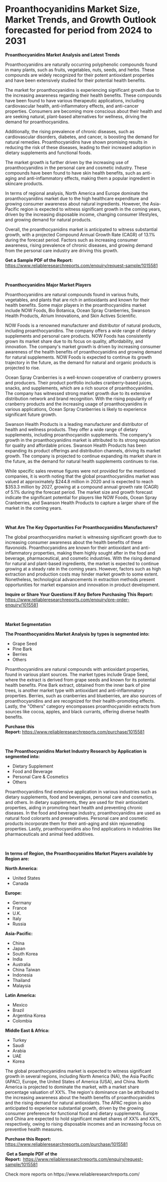<p><h1>Proanthocyanidins Market Size, Market Trends, and Growth Outlook forecasted for period from 2024 to 2031</h1></p><p><strong>Proanthocyanidins Market Analysis and Latest Trends</strong></p>
<p><p>Proanthocyanidins are naturally occurring polyphenolic compounds found in many plants, such as fruits, vegetables, nuts, seeds, and herbs. These compounds are widely recognized for their potent antioxidant properties and have been extensively studied for their potential health benefits.</p><p>The market for proanthocyanidins is experiencing significant growth due to the increasing awareness regarding their health benefits. These compounds have been found to have various therapeutic applications, including cardiovascular health, anti-inflammatory effects, and anti-cancer properties. Consumers are becoming more conscious about their health and are seeking natural, plant-based alternatives for wellness, driving the demand for proanthocyanidins.</p><p>Additionally, the rising prevalence of chronic diseases, such as cardiovascular disorders, diabetes, and cancer, is boosting the demand for natural remedies. Proanthocyanidins have shown promising results in reducing the risk of these diseases, leading to their increased adoption in dietary supplements and functional foods.</p><p>The market growth is further driven by the increasing use of proanthocyanidins in the personal care and cosmetic industry. These compounds have been found to have skin health benefits, such as anti-aging and anti-inflammatory effects, making them a popular ingredient in skincare products.</p><p>In terms of regional analysis, North America and Europe dominate the proanthocyanidins market due to the high healthcare expenditure and growing consumer awareness about natural ingredients. However, the Asia-Pacific region is expected to witness significant growth in the coming years, driven by the increasing disposable income, changing consumer lifestyles, and growing demand for natural products.</p><p>Overall, the proanthocyanidins market is anticipated to witness substantial growth, with a projected Compound Annual Growth Rate (CAGR) of 13.1% during the forecast period. Factors such as increasing consumer awareness, rising prevalence of chronic diseases, and growing demand from the personal care industry are driving this growth.</p></p>
<p><strong>Get a Sample PDF of the Report:&nbsp;</strong> <a href="https://www.reliableresearchreports.com/enquiry/request-sample/1015581">https://www.reliableresearchreports.com/enquiry/request-sample/1015581</a></p>
<p>&nbsp;</p>
<p><strong>Proanthocyanidins Major Market Players</strong></p>
<p><p>Proanthocyanidins are natural compounds found in various fruits, vegetables, and plants that are rich in antioxidants and known for their health benefits. Some major players in the proanthocyanidins market include NOW Foods, Bio Botanica, Ocean Spray Cranberries, Swanson Health Products, Atrium Innovations, and Skin Actives Scientific.</p><p>NOW Foods is a renowned manufacturer and distributor of natural products, including proanthocyanidins. The company offers a wide range of dietary supplements and personal care products. NOW Foods has consistently grown its market share due to its focus on quality, affordability, and innovation. The company's market growth is driven by increasing consumer awareness of the health benefits of proanthocyanidins and growing demand for natural supplements. NOW Foods is expected to continue its growth trajectory in the future, as the demand for natural and organic products is projected to rise.</p><p>Ocean Spray Cranberries is a well-known cooperative of cranberry growers and producers. Their product portfolio includes cranberry-based juices, snacks, and supplements, which are a rich source of proanthocyanidins. The company has witnessed strong market growth due to its extensive distribution network and brand recognition. With the rising popularity of cranberry products and the increasing usage of proanthocyanidins in various applications, Ocean Spray Cranberries is likely to experience significant future growth.</p><p>Swanson Health Products is a leading manufacturer and distributor of health and wellness products. They offer a wide range of dietary supplements, including proanthocyanidin supplements. The company's growth in the proanthocyanidins market is attributed to its strong reputation for quality and affordable prices. Swanson Health Products has been expanding its product offerings and distribution channels, driving its market growth. The company is projected to continue expanding its market share in the future, as the demand for natural health supplements continues to rise.</p><p>While specific sales revenue figures were not provided for the mentioned companies, it is worth noting that the global proanthocyanidins market was valued at approximately $244.8 million in 2020 and is expected to reach $353.3 million by 2027, growing at a compound annual growth rate (CAGR) of 5.1% during the forecast period. The market size and growth forecast indicate the significant potential for players like NOW Foods, Ocean Spray Cranberries, and Swanson Health Products to capture a larger share of the market in the coming years.</p></p>
<p>&nbsp;</p>
<p><strong>What Are The Key Opportunities For Proanthocyanidins Manufacturers?</strong></p>
<p><p>The global proanthocyanidins market is witnessing significant growth due to increasing consumer awareness about the health benefits of these flavonoids. Proanthocyanidins are known for their antioxidant and anti-inflammatory properties, making them highly sought after in the food and beverage, pharmaceutical, and cosmetic industries. With the rising demand for natural and plant-based ingredients, the market is expected to continue growing at a steady rate in the coming years. However, factors such as high extraction and production costs may hinder market growth to some extent. Nonetheless, technological advancements in extraction methods present opportunities for market expansion and innovation in product development.</p></p>
<p><strong>Inquire or Share Your Questions If Any Before Purchasing This Report:</strong> <a href="https://www.reliableresearchreports.com/enquiry/pre-order-enquiry/1015581">https://www.reliableresearchreports.com/enquiry/pre-order-enquiry/1015581</a></p>
<p>&nbsp;</p>
<p><strong>Market Segmentation</strong></p>
<p><strong>The Proanthocyanidins Market Analysis by types is segmented into:</strong></p>
<p><ul><li>Grape Seed</li><li>Pine Bark</li><li>Berries</li><li>Others</li></ul></p>
<p><p>Proanthocyanidins are natural compounds with antioxidant properties, found in various plant sources. The market types include Grape Seed, where the extract is derived from grape seeds and known for its potential health benefits. Pine Bark extract, obtained from the inner bark of pine trees, is another market type with antioxidant and anti-inflammatory properties. Berries, such as cranberries and blueberries, are also sources of proanthocyanidins and are recognized for their health-promoting effects. Lastly, the "Others" category encompasses proanthocyanidin extracts from sources like cocoa, apples, and black currants, offering diverse health benefits.</p></p>
<p><strong>Purchase this Report:&nbsp;</strong><a href="https://www.reliableresearchreports.com/purchase/1015581">https://www.reliableresearchreports.com/purchase/1015581</a></p>
<p>&nbsp;</p>
<p><strong>The Proanthocyanidins Market Industry Research by Application is segmented into:</strong></p>
<p><ul><li>Dietary Supplement</li><li>Food and Beverage</li><li>Personal Care & Cosmetics</li><li>Others</li></ul></p>
<p><p>Proanthocyanidins find extensive application in various industries such as dietary supplements, food and beverages, personal care and cosmetics, and others. In dietary supplements, they are used for their antioxidant properties, aiding in promoting heart health and preventing chronic diseases. In the food and beverage industry, proanthocyanidins are used as natural food colorants and preservatives. Personal care and cosmetic products incorporate them for their anti-aging and skin rejuvenating properties. Lastly, proanthocyanidins also find applications in industries like pharmaceuticals and animal feed additives.</p></p>
<p>&nbsp;</p>
<p><strong>In terms of Region, the Proanthocyanidins Market Players available by Region are:</strong></p>
<p>
    <p> <strong> North America: </strong>
        <ul>
            <li>United States</li>
            <li>Canada</li>
        </ul>
        </p> 
    <p> <strong> Europe: </strong>
        <ul>
            <li>Germany</li>
            <li>France</li>
            <li>U.K.</li>
            <li>Italy</li>
            <li>Russia</li>
        </ul>
        </p> 
    <p> <strong> Asia-Pacific: </strong>
        <ul>
            <li>China</li>
            <li>Japan</li>
            <li>South Korea</li>
            <li>India</li>
            <li>Australia</li>
            <li>China Taiwan</li>
            <li>Indonesia</li>
            <li>Thailand</li>
            <li>Malaysia</li>
        </ul>
        </p> 
    <p> <strong> Latin America: </strong>
        <ul>
            <li>Mexico</li>
            <li>Brazil</li>
            <li>Argentina Korea</li>
            <li>Colombia</li>
        </ul>
        </p> 
    <p> <strong> Middle East & Africa: </strong>
        <ul>
            <li>Turkey</li>
            <li>Saudi</li>
            <li>Arabia</li>
            <li>UAE</li>
            <li>Korea</li>
        </ul>
    </p>
    </p>
<p><p>The global proanthocyanidins market is expected to witness significant growth in several regions, including North America (NA), the Asia Pacific (APAC), Europe, the United States of America (USA), and China. North America is projected to dominate the market, with a market share percentage valuation of XX%. The region's dominance can be attributed to the increasing awareness about the health benefits of proanthocyanidins and the rising demand for natural antioxidants. The APAC region is also anticipated to experience substantial growth, driven by the growing consumer preference for functional food and dietary supplements. Europe and China are expected to hold significant market shares of XX% and XX%, respectively, owing to rising disposable incomes and an increasing focus on preventive health measures.</p></p>
<p><strong>Purchase this Report: </strong><a href="https://www.reliableresearchreports.com/purchase/1015581">https://www.reliableresearchreports.com/purchase/1015581</a></p>
<p>&nbsp;<strong>Get a Sample PDF of the Report:&nbsp;&nbsp;</strong><a href="https://www.reliableresearchreports.com/enquiry/request-sample/1015581">https://www.reliableresearchreports.com/enquiry/request-sample/1015581</a></p>
<p><strong></strong></p>
<p>Check more reports on https://www.reliableresearchreports.com/</p>